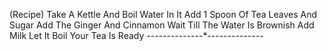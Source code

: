 (Recipe)
Take A Kettle And Boil Water In It
Add 1 Spoon Of Tea Leaves And Sugar
Add The Ginger And Cinnamon
Wait Till The Water Is Brownish
Add Milk
Let It Boil
Your Tea Is Ready
--------------*--------------